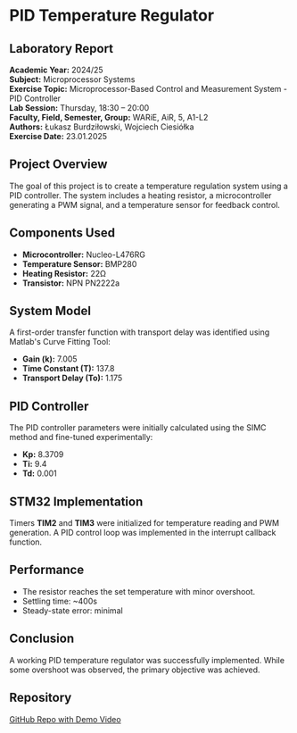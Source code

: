 # PID Temperature Regulator

## Laboratory Report
**Academic Year:** 2024/25  
**Subject:** Microprocessor Systems  
**Exercise Topic:** Microprocessor-Based Control and Measurement System - PID Controller  
**Lab Session:** Thursday, 18:30 – 20:00  
**Faculty, Field, Semester, Group:** WARiE, AiR, 5, A1-L2  
**Authors:** Łukasz Burdziłowski, Wojciech Ciesiółka  
**Exercise Date:** 23.01.2025  

## Project Overview
The goal of this project is to create a temperature regulation system using a PID controller. The system includes a heating resistor, a microcontroller generating a PWM signal, and a temperature sensor for feedback control.

## Components Used
- **Microcontroller:** Nucleo-L476RG
- **Temperature Sensor:** BMP280
- **Heating Resistor:** 22Ω
- **Transistor:** NPN PN2222a

## System Model
A first-order transfer function with transport delay was identified using Matlab's Curve Fitting Tool:
- **Gain (k):** 7.005
- **Time Constant (T):** 137.8
- **Transport Delay (To):** 1.175

## PID Controller
The PID controller parameters were initially calculated using the SIMC method and fine-tuned experimentally:
- **Kp:** 8.3709
- **Ti:** 9.4
- **Td:** 0.001

## STM32 Implementation
Timers **TIM2** and **TIM3** were initialized for temperature reading and PWM generation. A PID control loop was implemented in the interrupt callback function.

## Performance
- The resistor reaches the set temperature with minor overshoot.
- Settling time: ~400s
- Steady-state error: minimal

## Conclusion
A working PID temperature regulator was successfully implemented. While some overshoot was observed, the primary objective was achieved.

## Repository
[GitHub Repo with Demo Video](https://github.com/WojtekCie/PID_Temperature_Regulator)

